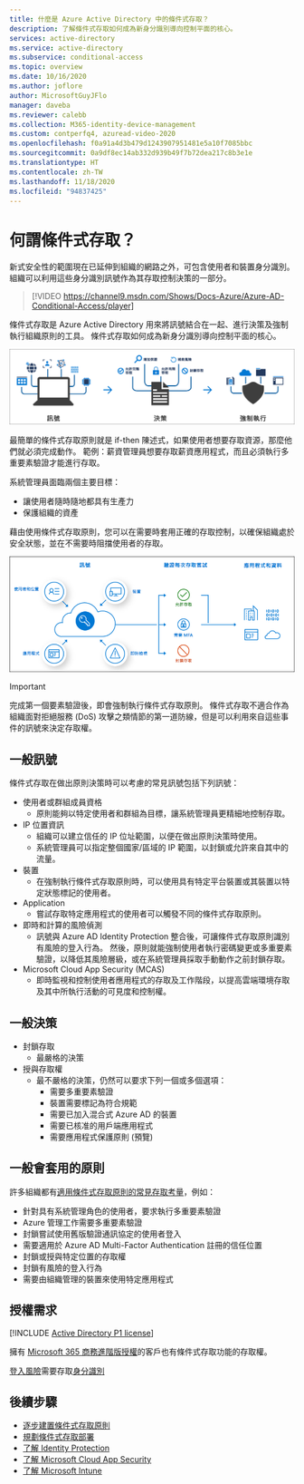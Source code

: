 ```yaml
---
title: 什麼是 Azure Active Directory 中的條件式存取？
description: 了解條件式存取如何成為新身分識別導向控制平面的核心。
services: active-directory
ms.service: active-directory
ms.subservice: conditional-access
ms.topic: overview
ms.date: 10/16/2020
ms.author: joflore
author: MicrosoftGuyJFlo
manager: daveba
ms.reviewer: calebb
ms.collection: M365-identity-device-management
ms.custom: contperfq4, azuread-video-2020
ms.openlocfilehash: f0a91a4d3b479d1243907951481e5a10f7085bbc
ms.sourcegitcommit: 0a9df8ec14ab332d939b49f7b72dea217c8b3e1e
ms.translationtype: HT
ms.contentlocale: zh-TW
ms.lasthandoff: 11/18/2020
ms.locfileid: "94837425"
---
```

# <a name="what-is-conditional-access"></a>何謂條件式存取？

新式安全性的範圍現在已延伸到組織的網路之外，可包含使用者和裝置身分識別。 組織可以利用這些身分識別訊號作為其存取控制決策的一部分。 

> [!VIDEO https://channel9.msdn.com/Shows/Docs-Azure/Azure-AD-Conditional-Access/player]

條件式存取是 Azure Active Directory 用來將訊號結合在一起、進行決策及強制執行組織原則的工具。 條件式存取如何成為新身分識別導向控制平面的核心。

![概念性的條件式訊號加上決策，然後強制執行](./media/overview/conditional-access-signal-decision-enforcement.png)

最簡單的條件式存取原則就是 if-then 陳述式，如果使用者想要存取資源，那麼他們就必須完成動作。 範例：薪資管理員想要存取薪資應用程式，而且必須執行多重要素驗證才能進行存取。

系統管理員面臨兩個主要目標：

- 讓使用者隨時隨地都具有生產力
- 保護組織的資產

藉由使用條件式存取原則，您可以在需要時套用正確的存取控制，以確保組織處於安全狀態，並在不需要時阻擋使用者的存取。

![概念性的條件式存取流程](./media/overview/conditional-access-overview-how-it-works.png)

> [!IMPORTANT]
> 完成第一個要素驗證後，即會強制執行條件式存取原則。 條件式存取不適合作為組織面對拒絕服務 (DoS) 攻擊之類情節的第一道防線，但是可以利用來自這些事件的訊號來決定存取權。

## <a name="common-signals"></a>一般訊號

條件式存取在做出原則決策時可以考慮的常見訊號包括下列訊號：

- 使用者或群組成員資格
   - 原則能夠以特定使用者和群組為目標，讓系統管理員更精細地控制存取。
- IP 位置資訊
   - 組織可以建立信任的 IP 位址範圍，以便在做出原則決策時使用。 
   - 系統管理員可以指定整個國家/區域的 IP 範圍，以封鎖或允許來自其中的流量。
- 裝置
   - 在強制執行條件式存取原則時，可以使用具有特定平台裝置或其裝置以特定狀態標記的使用者。
- Application
   - 嘗試存取特定應用程式的使用者可以觸發不同的條件式存取原則。 
- 即時和計算的風險偵測
   - 訊號與 Azure AD Identity Protection 整合後，可讓條件式存取原則識別有風險的登入行為。 然後，原則就能強制使用者執行密碼變更或多重要素驗證，以降低其風險層級，或在系統管理員採取手動動作之前封鎖存取。
- Microsoft Cloud App Security (MCAS)
   - 即時監視和控制使用者應用程式的存取及工作階段，以提高雲端環境存取及其中所執行活動的可見度和控制權。

## <a name="common-decisions"></a>一般決策

- 封鎖存取
   - 最嚴格的決策
- 授與存取權
   - 最不嚴格的決策，仍然可以要求下列一個或多個選項：
      - 需要多重要素驗證
      - 裝置需要標記為符合規範
      - 需要已加入混合式 Azure AD 的裝置
      - 需要已核准的用戶端應用程式
      - 需要應用程式保護原則 (預覽)

## <a name="commonly-applied-policies"></a>一般會套用的原則

許多組織都有[適用條件式存取原則的常見存取考量](concept-conditional-access-policy-common.md)，例如：

- 針對具有系統管理角色的使用者，要求執行多重要素驗證
- Azure 管理工作需要多重要素驗證
- 封鎖嘗試使用舊版驗證通訊協定的使用者登入
- 需要適用於 Azure AD Multi-Factor Authentication 註冊的信任位置
- 封鎖或授與特定位置的存取權
- 封鎖有風險的登入行為
- 需要由組織管理的裝置來使用特定應用程式

## <a name="license-requirements"></a>授權需求

[!INCLUDE [Active Directory P1 license](../../../includes/active-directory-p1-license.md)]

擁有 [Microsoft 365 商務進階版授權](/office365/servicedescriptions/microsoft-365-service-descriptions/microsoft-365-business-service-description)的客戶也有條件式存取功能的存取權。 

[登入風險](concept-conditional-access-conditions.md#sign-in-risk)需要存取[身分識別](../identity-protection/overview-identity-protection.md)

## <a name="next-steps"></a>後續步驟

- [逐步建置條件式存取原則](concept-conditional-access-policies.md)
- [規劃條件式存取部署](plan-conditional-access.md)
- [了解 Identity Protection](../identity-protection/overview-identity-protection.md)
- [了解 Microsoft Cloud App Security](/cloud-app-security/what-is-cloud-app-security)
- [了解 Microsoft Intune](/intune/index)
